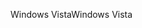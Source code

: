 <span data-ttu-id="4f216-101">Windows Vista</span><span class="sxs-lookup"><span data-stu-id="4f216-101">Windows Vista</span></span>